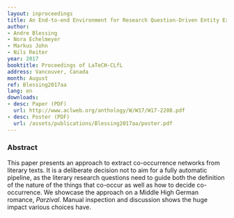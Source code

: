 ```yaml
---
layout: inproceedings
title: An End-to-end Environment for Research Question-Driven Entity Extraction and Network Analysis
author:
- Andre Blessing
- Nora Echelmeyer
- Markus John
- Nils Reiter
year: 2017
booktitle: Proceedings of LaTeCH-CLfL 
address: Vancouver, Canada
month: August
ref: Blessing2017aa
lang: en
downloads:
- desc: Paper (PDF)
  url: http://www.aclweb.org/anthology/W/W17/W17-2208.pdf
- desc: Poster (PDF)
  url: /assets/publications/Blessing2017aa/poster.pdf
---
```


### Abstract

This paper presents an approach to extract co-occurrence networks from literary texts. It is a deliberate decision not to aim for a fully automatic pipeline, as the literary research questions need to guide both the definition of the nature of the things that co-occur as well as how to decide co-occurrence. We showcase the approach on a Middle High German romance, *Parzival*. Manual inspection and discussion shows the huge impact various choices have.